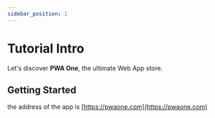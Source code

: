 ```yaml
---
sidebar_position: 1
---
```


# Tutorial Intro

Let's discover **PWA One**, the ultimate Web App store.

## Getting Started

the address of the app is [https://pwaone.com](https://pwaone.com)
